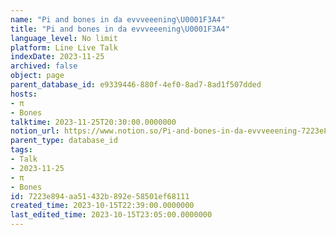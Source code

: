 ```yaml
---
name: "Pi and bones in da evvveeening\U0001F3A4"
title: "Pi and bones in da evvveeening\U0001F3A4"
language_level: No limit
platform: Line Live Talk
indexDate: 2023-11-25
archived: false
object: page
parent_database_id: e9339446-880f-4ef0-8ad7-8ad1f507dded
hosts:
- π
- Bones
talktime: 2023-11-25T20:30:00.0000000
notion_url: https://www.notion.so/Pi-and-bones-in-da-evvveeening-7223e894aa51432b892e58501ef68111
parent_type: database_id
tags:
- Talk
- 2023-11-25
- π
- Bones
id: 7223e894-aa51-432b-892e-58501ef68111
created_time: 2023-10-15T22:39:00.0000000
last_edited_time: 2023-10-15T23:05:00.0000000
---
```



   
   
   
   

   
























